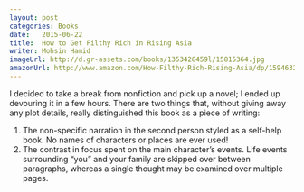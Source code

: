 ```yaml
---
layout: post
categories: Books
date:   2015-06-22
title:  How to Get Filthy Rich in Rising Asia
writer: Mohsin Hamid
imageUrl: http://d.gr-assets.com/books/1353428459l/15815364.jpg
amazonUrl: http://www.amazon.com/How-Filthy-Rich-Rising-Asia/dp/1594632332
---
```


I decided to take a break from nonfiction and pick up a novel; I ended up
devouring it in a few hours. There are two things that, without giving away any
plot details, really distinguished this book as a piece of writing:

1. The non-specific narration in the second person styled as a self-help book.
No names of characters or places are ever used!
2. The contrast in focus spent on the main character’s events. Life events
surrounding “you” and your family are skipped over between paragraphs, whereas a
single thought may be examined over multiple pages.
